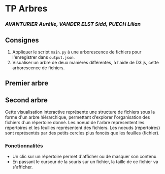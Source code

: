 # TP Arbres

### _AVANTURIER Aurélie, VANDER ELST Sidd, PUECH Lilian_

## Consignes

1. Appliquer le script `main.py` à une arborescence de fichiers pour l'enregistrer dans `output.json`.
2. Visualiser un arbre de deux manières différentes, à l'aide de D3.js, cette arborescence de fichiers.

## Premier arbre

## Second arbre

Cette visualisation interactive représente une structure de fichiers sous la forme d'un arbre hiérarchique, permettant d'explorer l'organisation des fichiers d'un répertoire donné.
Les noeud de l'arbre représentent les répertoires et les feuilles représentent des fichiers. Les noeuds (répertoires) sont représentés par des petits cercles plus foncés que les feuilles (fichier).

### Fonctionnalités

- Un clic sur un répertoire permet d'afficher ou de masquer son contenu.
- En passant le curseur de la souris sur un fichier, la taille de ce fichier va s'afficher.
